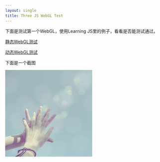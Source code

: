 ```yaml
---
layout: single
title: Three JS WebGL Test
---
```


下面是测试第一个WebGL，使用Learning JS里的例子，看看是否能测试通过。


[静态WebGL测试](/webGL/01-03-MaterialLights.html)

[动态WebGL测试](/webGL/03-01-BasicLight.html)


下面是一个截图


![Hands](/pics/Hands.jpg)